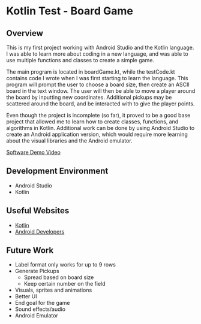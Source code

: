 # Kotlin Test - Board Game
## Overview

This is my first project working with Android Studio and the Kotlin language. I was able to learn more about coding in a new language, and was able to use multiple functions and classes to create a simple game.

The main program is located in boardGame.kt, while the testCode.kt contains code I wrote when I was first starting to learn the language. This program will prompt the user to choose a board size, then create an ASCII board in the text window. The user will then be able to move a player around the board by inputting new coordinates. Additional pickups may be scattered around the board, and be interacted with to give the player points.

Even though the project is incomplete (so far), it proved to be a good base project that allowed me to learn how to create classes, functions, and algorithms in Kotlin. Additional work can be done by using Android Studio to create an Android application version, which would require more learning about the visual libraries and the Android emulator.

[Software Demo Video](https://youtu.be/d40VdAFCcgA)

## Development Environment

- Android Studio
- Kotlin

## Useful Websites
* [Kotlin](https://kotlinlang.org/docs/)
* [Android Developers](https://developer.android.com/)

## Future Work

- Label format only works for up to 9 rows
- Generate Pickups
  - Spread based on board size
  - Keep certain number on the field
- Visuals, sprites and animations
- Better UI
- End goal for the game
- Sound effects/audio
- Android Emulator
